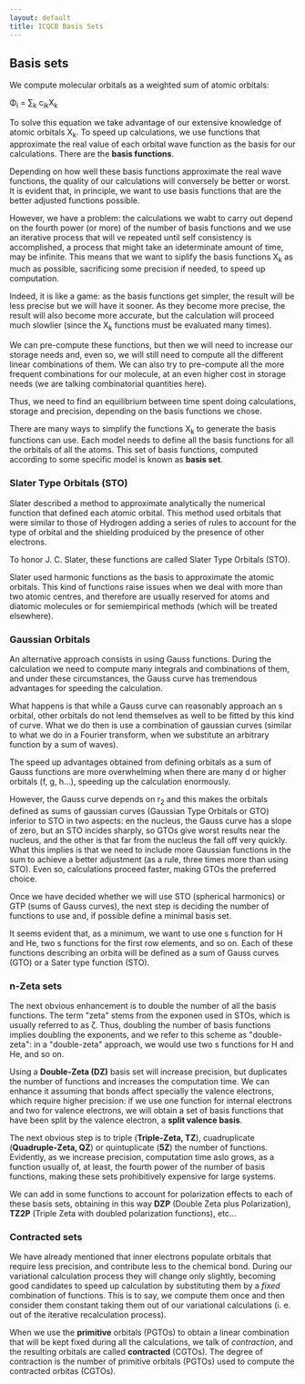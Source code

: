 ```yaml
---
layout: default
title: ICQCB Basis Sets
---
```


Basis sets
----------

We compute molecular orbitals as a weighted sum of atomic orbitals:

Φ<sub>i</sub> = ∑<sub>k</sub> c<sub>ik</sub>Χ<sub>k</sub>

To solve this equation we take advantage of our extensive knowledge of atomic orbitals X<sub>k</sub>. To speed up calculations, we use functions that approximate the real value of each orbital wave function as the basis for our calculations. There are the **basis functions**.

Depending on how well these basis functions approximate the real wave functions, the quality of our calculations will conversely be better or worst. It is evident that, in principle, we want to use basis functions that are the better adjusted functions possible.

However, we have a problem: the calculations we wabt to carry out depend on the fourth power (or more) of the number of basis functions and we use an iterative process that will ve repeated until self consistency is accomplished, a process that might take an ideterminate amount of time, may be infinite. This means that we want to siplify the basis functions X<sub>k</sub> as much as possible, sacrificing some precision if needed, to speed up computation.

Indeed, it is like a game: as the basis functions get simpler, the result will be less precise but we will have it sooner. As they become more precise, the result will also become more accurate, but the calculation will proceed much slowlier (since the X<sub>k</sub> functions must be evaluated many times).

We can pre-compute these functions, but then we will need to increase our storage needs and, even so, we will still need to compute all the different linear combinations of them. We can also try to pre-compute all the more frequent combinations for our molecule, at an even higher cost in storage needs (we are talking combinatorial quantities here).

Thus, we need to find an equilibrium between time spent doing calculations, storage and precision, depending on the basis functions we chose.

There are many ways to simplify the functions X<sub>k</sub> to generate the basis functions can use. Each model needs to define all the basis functions for all the orbitals of all the atoms. This set of basis functions, computed according to some specific model is known as **basis set**.

### Slater Type Orbitals (STO)

Slater described a method to approximate analytically the numerical function that defined each atomic orbital. This method used orbitals that were similar to those of Hydrogen adding a series of rules to account for the type of orbital and the shielding produiced by the presence of other electrons.

To honor J. C. Slater, these functions are called Slater Type Orbitals (STO).

Slater used harmonic functions as the basis to approximate the atomic orbitals. This kind of functions raise issues when we deal with more than two atomic centres, and therefore are usually reserved for atoms and diatomic molecules or for semiempirical methods (which will be treated elsewhere).

### Gaussian Orbitals

An alternative approach consists in using Gauss functions. During the calculation we need to compute many integrals and combinations of them, and under these circumstances, the Gauss curve has tremendous advantages for speeding the calculation.

What happens is that while a Gauss curve can reasonably approach an s orbital, other orbitals do not lend themselves as well to be fitted by this kind of curve. What we do then is use a combination of gaussian curves (similar to what we do in a Fourier transform, when we substitute an arbitrary function by a sum of waves).

The speed up advantages obtained from defining orbitals as a sum of Gauss functions are more overwhelming when there are many d or higher orbitals (f, g, h...), speeding up the calculation enormously.

However, the Gauss curve depends on r<sub>2</sub> and this makes the orbitals defined as sums of gaussian curves (Gaussian Type Orbitals or GTO) inferior to STO in two aspects: en the nucleus, the Gauss curve has a slope of zero, but an STO incides sharply, so GTOs give worst results near the nucleus, and the other is that far from the nucleus the fall off very quickly. What this implies is that we need to include more Gaussian functions in the sum to achieve a better adjustment (as a rule, three times more than using STO). Even so, calculations proceed faster, making GTOs the preferred choice.

Once we have decided whether we will use STO (spherical harmonics) or GTP (sums of Gauss curves), the next step is deciding the number of functions to use and, if possible define a minimal basis set.

It seems evident that, as a minimum, we want to use one s function for H and He, two s functions for the first row elements, and so on. Each of these functions describing an orbita will be defined as a sum of Gauss curves (GTO) or a Sater type function (STO).

### n-Zeta sets

The next obvious enhancement is to double the number of all the basis functions. The term "zeta" stems from the exponen used in STOs, which is usually referred to as ζ. Thus, doubling the number of basis functions implies doubling the exponents, and we refer to this scheme as "double-zeta": in a "double-zeta" approach, we would use two s functions for H and He, and so on.

Using a **Double-Zeta (DZ)** basis set will increase precision, but duplicates the number of functions and increases the computation time. We can enhance it assuming that bonds affect specially the valence electrons, which require higher precision: if we use one function for internal electrons and two for valence electrons, we will obtain a set of basis functions that have been split by the valence electron, a **split valence basis**.

The next obvious step is to triple (**Triple-Zeta, TZ**), cuadruplicate (**Quadruple-Zeta, QZ**) or quintuplicate (**5Z**) the number of functions. Evidently, as we increase precision, computation time aslo grows, as a function usually of, at least, the fourth power of the number of basis functions, making these sets prohibitively expensive for large systems.

We can add in some functions to account for polarization effects to each of these basis sets, obtaining in this way **DZP** (Double Zeta plus Polarization), **TZ2P** (Triple Zeta with doubled polarization functions), etc...

### Contracted sets

We have already mentioned that inner electrons populate orbitals that require less precision, and contribute less to the chemical bond. During our variational calculation process they will change only slightly, becoming good candidates to speed up calculation by substituting them by a *fixed* combination of functions. This is to say, we compute them once and then consider them constant taking them out of our variational calculations (i. e. out of the iterative recalculation process).

When we use the **primitive** orbitals (PGTOs) to obtain a linear combination that will be kept fixed during all the calculations, we talk of *contraction*, and the resulting orbitals are called **contracted** (CGTOs). The degree of contraction is the number of primitive orbitals (PGTOs) used to compute the contracted orbitas (CGTOs).
